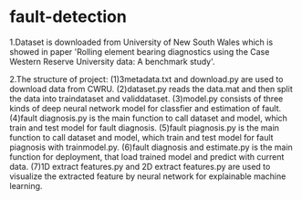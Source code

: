 # fault-detection
1.Dataset is downloaded from University of New South Wales which is showed in paper 'Rolling element bearing diagnostics using the Case Western
Reserve University data: A benchmark study'.

2.The structure of project:
(1)3metadata.txt and download.py are used to download data from CWRU.
(2)dataset.py reads the data.mat and then split the data into traindataset and validdataset.
(3)model.py consists of three kinds of deep neural network model for classfier and estimation of fault.
(4)fault diagnosis.py is the main function to call dataset and model, which train and test model for fault diagnosis.
(5)fault piagnosis.py is the main function to call dataset and model, which train and test model for fault piagnosis with trainmodel.py.
(6)fault diagnosis and estimate.py  is the main function for deployment, that load trained model and predict with current data.
(7)1D extract features.py and 2D extract features.py are used to visualize the extracted feature by neural network for explainable machine learning.
